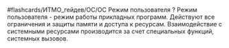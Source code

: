 #flashcards/ИТМО_гейдев/ОС/ОС 
Режим пользователя
?
Режим пользователя - режим работы прикладных программ. Действуют все ограничения и защиты памяти и доступа к ресурсам. Взаимодействие с системными ресурсами производится за счет специальных функций, системных вызовов.
